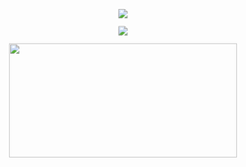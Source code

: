 <p align="center">

<img src="https://github.com/subhendu17620/subhendu17620/blob/output/github-contribution-grid-snake.svg?raw=true">

</p>

<p align="center">

<img src="https://github-readme-streak-stats.herokuapp.com?user=sanidhya-31&theme=monokai-metallian&hide_border=true">


</p>

<p align="center">
  
<img height="200px" width="400" src="https://github-readme-stats.vercel.app/api?username=sanidhya-31&count_private=true&theme=dracula&show_icons=true" />
  
</p>

